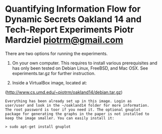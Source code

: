 Quantifying Information Flow for Dynamic Secrets
Oakland 14 and Tech-Report Experiments
Piotr Mardziel <piotrm@gmail.com>
=================================

There are two options for running the experiments.

 1. On your own computer. This requires to install various
    prerequisites and has only been tested on Debian Linux, FreeBSD,
    and Mac OSX. See experiments.tar.gz for further instruction.

 2. Inside a VirtualBox image, located at:

   (http://www.cs.umd.edu/~piotrm/oakland14/debian.tar.gz)

    Everything has been already set up in this image. Login as
    user/user and look in the ~/oakland14 folder for more information.
    The root password is toor if you need it. The optional gnuplot
    package for generating the graphs in the paper is not installed to
    keep the image smaller. You can easily install it:

    > sudo apt-get install gnuplot
